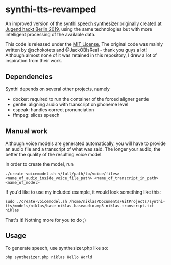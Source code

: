 # synthi-tts-revamped

An improved version of the [synthi speech synthesizer originally created at Jugend hackt Berlin 2019](https://github.com/Jugendhackt/synthi-tts), using the same technologies but with more intelligent processing of the available data.
 
This code is released under the [MIT License.](LICENSE) The original code was mainly written by @schokotets and @JackOBIsReal - thank you guys a lot! Although almost none of it was retained in this repository, I drew a lot of inspiration from their work.

## Dependencies

Synthi depends on several other projects, namely

* docker: required to run the container of the forced aligner gentle
* gentle: aligning audio with transcript on phoneme level
* espeak: handles correct pronunciation
* ffmpeg: slices speech

## Manual work

Although voice models are generated automatically, you will have to provide an audio file and a transcript of what was said. The longer your audio, the better the quality of the resulting voice model.

In order to create the model, run 

```./create-voicemodel.sh </full/path/to/voice/files> <name_of_audio_inside_voice_file_path> <name_of_transcript_in_path> <name_of_model>```

If you'd like to use my included example, it would look something like this: 

```sudo ./create-voicemodel.sh /home/niklas/Documents/GitProjects/synthi-tts/models/niklas/base niklas-baseaudio.mp3 niklas-transcript.txt niklas```

That's it! Nothing more for you to do ;)

## Usage

To generate speech, use synthesizer.php like so:

```php synthesizer.php niklas Hello World```
